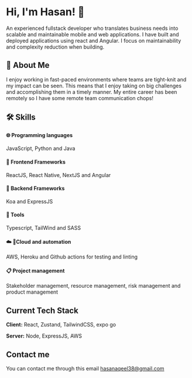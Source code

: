 
# Hi, I'm Hasan! 👋

An experienced fullstack developer who translates business needs into scalable and maintainable mobile and web applications. I have built and deployed applications using react and Angular. I focus on maintainability and complexity reduction when building.
## 🚀 About Me
I enjoy working in fast-paced environments where teams are tight-knit and my impact can be seen. This means that I enjoy taking on big challenges and accomplishing them in a timely manner. My entire career has been remotely so I have some remote team communication chops!


## 🛠 Skills


#### 🌐 Programming languages
JavaScript, Python and Java


#### 👤 Frontend Frameworks
ReactJS, React Native, NextJS and Angular  


#### 🔌 Backend Frameworks
Koa and ExpressJS 


#### 🔧 Tools
Typescript, TailWind and SASS

#### ☁️ 🤖Cloud and automation
AWS, Heroku and Github actions for testing and linting

#### 📋 Project management
Stakeholder management, resource management, risk management and product management


## Current Tech Stack

**Client:** React, Zustand, TailwindCSS, expo go

**Server:** Node, ExpressJS, AWS


## Contact me

You can contact me through this email
[hasanaqeel38@gmail.com](mailto:hasanaqeel38@gmail.com)
